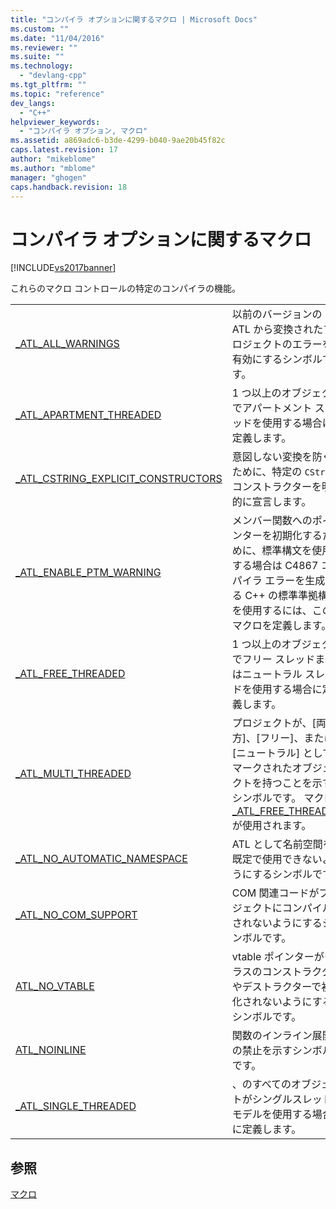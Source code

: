 ```yaml
---
title: "コンパイラ オプションに関するマクロ | Microsoft Docs"
ms.custom: ""
ms.date: "11/04/2016"
ms.reviewer: ""
ms.suite: ""
ms.technology: 
  - "devlang-cpp"
ms.tgt_pltfrm: ""
ms.topic: "reference"
dev_langs: 
  - "C++"
helpviewer_keywords: 
  - "コンパイラ オプション, マクロ"
ms.assetid: a869adc6-b3de-4299-b040-9ae20b45f82c
caps.latest.revision: 17
author: "mikeblome"
ms.author: "mblome"
manager: "ghogen"
caps.handback.revision: 18
---
```

# コンパイラ オプションに関するマクロ
[!INCLUDE[vs2017banner](../../assembler/inline/includes/vs2017banner.md)]

これらのマクロ コントロールの特定のコンパイラの機能。  
  
|||  
|-|-|  
|[\_ATL\_ALL\_WARNINGS](../Topic/_ATL_ALL_WARNINGS.md)|以前のバージョンの ATL から変換されたプロジェクトのエラーを有効にするシンボルです。|  
|[\_ATL\_APARTMENT\_THREADED](../Topic/_ATL_APARTMENT_THREADED.md)|1 つ以上のオブジェクトでアパートメント スレッドを使用する場合に定義します。|  
|[\_ATL\_CSTRING\_EXPLICIT\_CONSTRUCTORS](../Topic/_ATL_CSTRING_EXPLICIT_CONSTRUCTORS.md)|意図しない変換を防ぐために、特定の `CString` コンストラクターを明示的に宣言します。|  
|[\_ATL\_ENABLE\_PTM\_WARNING](../Topic/_ATL_ENABLE_PTM_WARNING.md)|メンバー関数へのポインターを初期化するために、標準構文を使用する場合は C4867 コンパイラ エラーを生成する C\+\+ の標準準拠構文を使用するには、このマクロを定義します。|  
|[\_ATL\_FREE\_THREADED](../Topic/_ATL_FREE_THREADED.md)|1 つ以上のオブジェクトでフリー スレッドまたはニュートラル スレッドを使用する場合に定義します。|  
|[\_ATL\_MULTI\_THREADED](../Topic/_ATL_MULTI_THREADED.md)|プロジェクトが、\[両方\]、\[フリー\]、または \[ニュートラル\] としてマークされたオブジェクトを持つことを示すシンボルです。  マクロ [\_ATL\_FREE\_THREADED](../Topic/_ATL_FREE_THREADED.md) が使用されます。|  
|[\_ATL\_NO\_AUTOMATIC\_NAMESPACE](../Topic/_ATL_NO_AUTOMATIC_NAMESPACE.md)|ATL として名前空間を既定で使用できないようにするシンボルです。|  
|[\_ATL\_NO\_COM\_SUPPORT](../Topic/_ATL_NO_COM_SUPPORT.md)|COM 関連コードがプロジェクトにコンパイルされないようにするシンボルです。|  
|[ATL\_NO\_VTABLE](../Topic/ATL_NO_VTABLE.md)|vtable ポインターがクラスのコンストラクターやデストラクターで初期化されないようにするシンボルです。|  
|[ATL\_NOINLINE](../Topic/ATL_NOINLINE.md)|関数のインライン展開の禁止を示すシンボルです。|  
|[\_ATL\_SINGLE\_THREADED](../Topic/_ATL_SINGLE_THREADED.md)|、のすべてのオブジェクトがシングルスレッド モデルを使用する場合に定義します。|  
  
## 参照  
 [マクロ](../../atl/reference/atl-macros.md)